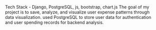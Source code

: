Tech Stack - Django, PostgreSQL, js, bootstrap, chart.js
The goal of my project is to save, analyze, and visualize user expense patterns through data visualization. used PostgreSQL to store user data for authentication and user spending records for backend analysis.
